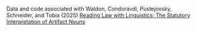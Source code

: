 Data and code associated with Waldon, Condoravdi, Pustejovsky, Schneider, and Tobia (2025) [Reading Law with Linguistics: The Statutory Interpretation of Artifact Nouns](https://papers.ssrn.com/sol3/papers.cfm?abstract_id=4881277)
